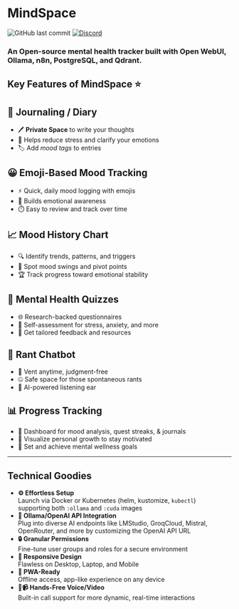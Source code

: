 # MindSpace

![GitHub last commit](https://img.shields.io/github/last-commit/divyarthjain/MindSpace?color=red)
[![Discord](https://img.shields.io/badge/Discord-Open_WebUI-blue?logo=discord&logoColor=white)](https://discord.gg/AhGmsrzfUx)

### An Open-source mental health tracker built with Open WebUI, Ollama, n8n, PostgreSQL, and Qdrant.

## Key Features of MindSpace ⭐

## 📔 Journaling / Diary
- 🖊️ **Private Space** to write your thoughts  
- 🌈 Helps reduce stress and clarify your emotions  
- 🏷️ Add *mood tags* to entries

## 😀 Emoji-Based Mood Tracking
- ⚡ Quick, daily mood logging with emojis  
- 🌱 Builds emotional awareness  
- ⏱️ Easy to review and track over time

## 📈 Mood History Chart
- 🔍 Identify trends, patterns, and triggers  
- 🎢 Spot mood swings and pivot points  
- 🏆 Track progress toward emotional stability

## 📝 Mental Health Quizzes
- 🌐 Research-backed questionnaires  
- 🤔 Self-assessment for stress, anxiety, and more  
- 🚀 Get tailored feedback and resources

## 🤖 Rant Chatbot
- 💬 Vent anytime, judgment-free  
- 🤐 Safe space for those spontaneous rants  
- 🤗 AI-powered listening ear

## 📊 Progress Tracking
- 🏅 Dashboard for mood analysis, quest streaks, & journals  
- 🌟 Visualize personal growth to stay motivated  
- 🎯 Set and achieve mental wellness goals

---

## Technical Goodies

- **⚙️ Effortless Setup**  
  Launch via Docker or Kubernetes (helm, kustomize, `kubectl`)  
  supporting both `:ollama` and `:cuda` images
- **🔗 Ollama/OpenAI API Integration**  
  Plug into diverse AI endpoints like LMStudio, GroqCloud, Mistral,  
  OpenRouter, and more by customizing the OpenAI API URL
- **🔒 Granular Permissions**  
  Fine-tune user groups and roles for a secure environment
- **📱 Responsive Design**  
  Flawless on Desktop, Laptop, and Mobile
- **📱 PWA-Ready**  
  Offline access, app-like experience on any device
- **🎤📹 Hands-Free Voice/Video**  
  Built-in call support for more dynamic, real-time interactions
